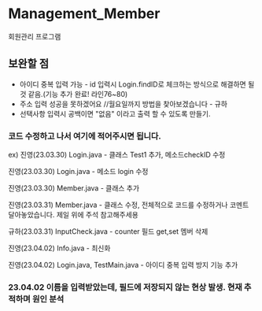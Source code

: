 # Management_Member
회원관리 프로그램

## 보완할 점
- 아이디 중복 입력 가능 - id 입력시 Login.findID로 체크하는 방식으로 해결하면 될 것 같음.(기능 추가 완료! 라인76~80)
- 주소 입력 성공을 못하겠어요 //월요일까지 방법을 찾아보겠습니다 - 규하
- 선택사항 입력시 공백이면 "없음" 이라고 출력 할 수 있도록 만들기.


### 코드 수정하고 나서 여기에 적어주시면 됩니다.

ex) 진영(23.03.30) Login.java - 클래스 Test1 추가, 메소드checkID 수정

진영(23.03.30) Login.java - 메소드 login 수정

진영(23.03.30) Member.java - 클래스 추가

진영(23.03.31) Member.java - 클래스 수정, 전체적으로 코드를 수정하거나 코멘트 달아놓았습니다. 제일 위에 주석 참고해주세용

규하(23.03.31) InputCheck.java - counter 필드 get,set 멤버 삭제 

진영(23.04.02) Info.java - 최신화

진영(23.04.02) Login.java, TestMain.java - 아이디 중복 입력 방지 기능 추가

### 23.04.02 이름을 입력받았는데, 필드에 저장되지 않는 현상 발생. 현재 추적하며 원인 분석 
